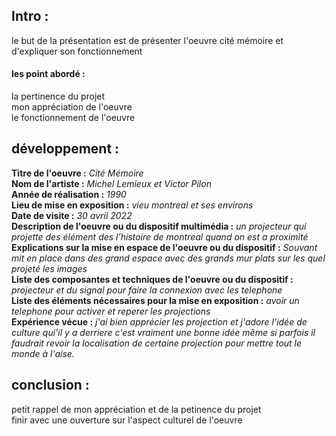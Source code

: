 ## Intro :
le but de la présentation est de présenter l'oeuvre cité mémoire et d'expliquer son fonctionnement
#### les point abordé :
la pertinence du projet  
mon appréciation de l'oeuvre  
le fonctionnement de l'oeuvre  
## développement :
**Titre de l'oeuvre :** *Cité Mémoire*  
**Nom de l'artiste :** *Michel Lemieux et Victor Pilon*  
**Année de réalisation :** *1990*  
**Lieu de mise en exposition :** *vieu montreal et ses environs*  
**Date de visite :** *30 avril 2022*  
**Description de l'oeuvre ou du dispositif multimédia :** *un projecteur qui projette des élément des l'histoire de montreal quand on est a proximité*  
**Explications sur la mise en espace de l'oeuvre ou du dispositif :** *Souvant mit en place dans des grand espace avec des grands mur plats sur les quel  projeté les images*  
**Liste des composantes et techniques de l'oeuvre ou du dispositif :**  *projecteur et du signal pour faire la connexion avec les telephone*  
**Liste des éléments nécessaires pour la mise en exposition :** *avoir un telephone pour activer et reperer  les projections*  
**Expérience vécue :** *j'ai bien apprécier les projection et j'adore l'idée de culture qui'il y a derriere c'est vraiment une bonne idée même si parfois il faudrait revoir la localisation de certaine projection pour mettre tout le monde à l'aise.*  
## conclusion :
petit rappel de mon appréciation et de la petinence du projet  
finir avec une ouverture sur l'aspect culturel de l'oeuvre  
